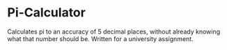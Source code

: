 # Pi-Calculator
Calculates pi to an accuracy of 5 decimal places, without already knowing what that number should be.
Written for a university assignment.
